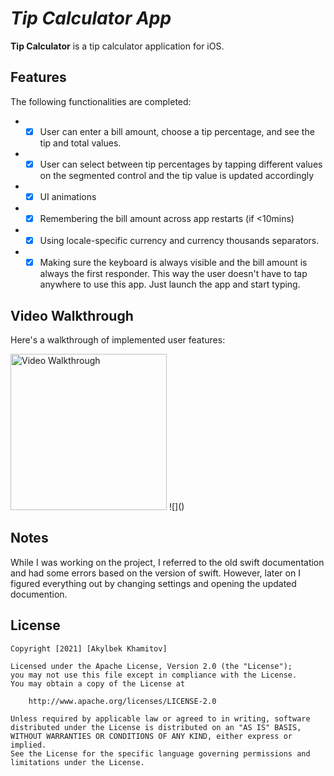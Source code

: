 # *Tip Calculator App*

**Tip Calculator** is a tip calculator application for iOS.

## Features

The following functionalities are completed:

* -[x] User can enter a bill amount, choose a tip percentage, and see the tip and total values.
* -[x] User can select between tip percentages by tapping different values on the segmented control and the tip value is updated accordingly
* -[x] UI animations
* -[x] Remembering the bill amount across app restarts (if <10mins)
* -[x] Using locale-specific currency and currency thousands separators.
* -[x] Making sure the keyboard is always visible and the bill amount is always the first responder. This way the user doesn't have to tap anywhere to use this app. Just launch the app and start typing.

## Video Walkthrough

Here's a walkthrough of implemented user features:

<img src='https://i.imgur.com/Z9eCWap.gif' title='Video Walkthrough' width='250' alt='Video Walkthrough' />
![]()

## Notes

While I was working on the project, I referred to the old swift documentation and had some errors based on the version of swift. However, later on I figured everything out by changing settings and opening the updated documention.

## License

    Copyright [2021] [Akylbek Khamitov]

    Licensed under the Apache License, Version 2.0 (the "License");
    you may not use this file except in compliance with the License.
    You may obtain a copy of the License at

        http://www.apache.org/licenses/LICENSE-2.0

    Unless required by applicable law or agreed to in writing, software
    distributed under the License is distributed on an "AS IS" BASIS,
    WITHOUT WARRANTIES OR CONDITIONS OF ANY KIND, either express or implied.
    See the License for the specific language governing permissions and
    limitations under the License.
